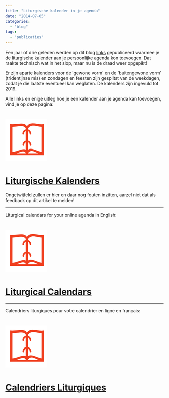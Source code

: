 ```yaml
---
title: "Liturgische kalender in je agenda"
date: "2014-07-05"
categories: 
  - "blog"
tags: 
  - "publicaties"
---
```


Een jaar of drie geleden werden op dit blog [links](/2011/10/30/roman-liturgy-liturgical-calendar-for-your-online-agenda-featuring-both-forms/ "Roman liturgy liturgical calendar for your online agenda – featuring both forms") gepubliceerd waarmee je de liturgische kalender aan je persoonlijke agenda kon toevoegen. Dat raakte technisch wat in het slop, maar nu is de draad weer opgepikt!

Er zijn aparte kalenders voor de 'gewone vorm' en de 'buitengewone vorm' (tridentijnse mis) en zondagen en feesten zijn gesplitst van de weekdagen, zodat je die laatste eventueel kan weglaten. De kalenders zijn ingevuld tot 2019.

Alle links en enige uitleg hoe je een kalender aan je agenda kan toevoegen, vind je op deze pagina:

# [![calendars](images/calendars.png)](/liturgische-kalenders/)

# [Liturgische Kalenders](/liturgische-kalenders/ "Liturgische kalenders")

Ongetwijfeld zullen er hier en daar nog fouten inzitten, aarzel niet dat als feedback op dit artikel te melden!

* * *

Liturgical calendars for your online agenda in English:

# [![calendars](images/calendars.png)](/liturgical-calendars/)

# [Liturgical Calendars](/liturgical-calendars/ "Liturgical Calendars (in English)")

* * *

Calendriers liturgiques pour votre calendrier en ligne en français:

# [![calendars](images/calendars.png)](/calendriers-liturgiques-en-francais/)

# [Calendriers Liturgiques](/calendriers-liturgiques-en-francais/ "Calendriers liturgiques (en français)")
